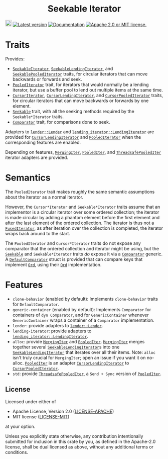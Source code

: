 <div align="center" class="rustdoc-hidden">
<h1> Seekable Iterator </h1>
</div>

[<img alt="github" src="https://img.shields.io/badge/github-seekable--iterator-08f?logo=github" height="20">](https://github.com/robofinch/seekable-iterator/)
[![Latest version](https://img.shields.io/crates/v/seekable-iterator.svg)](https://crates.io/crates/seekable-iterator)
[![Documentation](https://img.shields.io/docsrs/seekable-iterator)](https://docs.rs/seekable-iterator/0)
[![Apache 2.0 or MIT license.](https://img.shields.io/badge/license-Apache--2.0_OR_MIT-blue.svg)](#license)

# Traits

Provides:
  - [`SeekableIterator`], [`SeekableLendingIterator`], and [`SeekablePooledIterator`] traits, for
    circular iterators that can move backwards or forwards and seek.
  - [`PooledIterator`] trait, for iterators that would normally be a lending iterator, but use a
    buffer pool to lend out multiple items at the same time.
  - [`CursorIterator`], [`CursorLendingIterator`], and [`CursorPooledIterator`] traits, for
    circular iterators that can move backwards or forwards by one element.
  - [`Seekable`] trait, with all the seeking methods required by the `Seekable*Iterator` traits.
  - [`Comparator`] trait, for comparisons done to seek.

Adapters to [`lender::Lender`] and [`lending_iterator::LendingIterator`] are provided for
[`CursorLendingIterator`] and [`PooledIterator`] when the corresponding features are enabled.

Depending on features, [`MergingIter`], [`PooledIter`], and [`ThreadsafePooledIter`] iterator
adapters are provided.

# Semantics

The `PooledIterator` trait makes roughly the same semantic assumptions about the iterator as
a normal iterator.

However, the `Cursor*Iterator` and `Seekable*Iterator` traits assume that an implementor is a
circular iterator over some ordered collection; the iterator is made circular by adding a phantom
element before the first element and after the last element of the ordered collection. The iterator
is thus not a [`FusedIterator`], as after iteration over the collection is completed, the iterator
wraps back around to the start.

The `PooledIterator` and `Cursor*Iterator` traits do not expose any comparator that the ordered
collection and iterator might be using, but the [`Seekable`] and `Seekable*Iterator` traits _do_
expose it via a [`Comparator`] generic. A [`DefaultComparator`] struct is provided that can compare
keys that implement [`Ord`], using their [`Ord`] implementation.

# Features

- `clone-behavior` (enabled by default): Implements `clone-behavior` traits for `DefaultComparator`.
- `generic-container` (enabled by default): Implements `Comparator` for containers of
  `dyn Comparator`, and for `GenericContainer` whenever `GenericContainer` wraps a container of a
  `Comparator` implementation.
- `lender`: provide adapters to [`lender::Lender`].
- `lending-iterator`: provide adapters to [`lending_iterator::LendingIterator`].
- `alloc`: provide [`MergingIter`] and [`PooledIter`]. [`MergingIter`] merges together several
  [`SeekableLendingIterator`]s into one [`SeekableLendingIterator`] that iterates over all their
  items. Note: `alloc` isn't truly crucial for `MergingIter`; open an issue if you want it on
  no-alloc. [`PooledIter`] is an adapter [`CursorLendingIterator`] to [`CursorPooledIterator`].
- `std`: provide [`ThreadsafePooledIter`], a `Send + Sync` version of [`PooledIter`].

## License

Licensed under either of

* Apache License, Version 2.0 ([LICENSE-APACHE][])
* MIT license ([LICENSE-MIT][])

at your option.

Unless you explicitly state otherwise, any contribution intentionally submitted for inclusion in
this crate by you, as defined in the Apache-2.0 license, shall be dual licensed as above, without
any additional terms or conditions.

[LICENSE-APACHE]: LICENSE-APACHE
[LICENSE-MIT]: LICENSE-MIT

[`PooledIterator`]: https://docs.rs/seekable-iterator/0/seekable_iterator/trait.PooledIterator.html

[`SeekableIterator`]: https://docs.rs/seekable-iterator/0/seekable_iterator/trait.SeekableIterator.html
[`SeekableLendingIterator`]: https://docs.rs/seekable-iterator/0/seekable_iterator/trait.SeekableLendingIterator.html
[`SeekablePooledIterator`]: https://docs.rs/seekable-iterator/0/seekable_iterator/trait.SeekablePooledIterator.html

[`CursorIterator`]: https://docs.rs/seekable-iterator/0/seekable_iterator/trait.CursorIterator.html
[`CursorLendingIterator`]: https://docs.rs/seekable-iterator/0/seekable_iterator/trait.CursorLendingIterator.html
[`CursorPooledIterator`]: https://docs.rs/seekable-iterator/0/seekable_iterator/trait.CursorPooledIterator.html

[`Seekable`]: https://docs.rs/seekable-iterator/0/seekable_iterator/trait.Seekable.html
[`Comparator`]: https://docs.rs/seekable-iterator/0/seekable_iterator/trait.Comparator.html
[`DefaultComparator`]: https://docs.rs/seekable-iterator/0/seekable_iterator/struct.DefaultComparator.html

[`MergingIter`]: https://docs.rs/seekable-iterator/0/seekable_iterator/struct.MergingIter.html
[`PooledIter`]: https://docs.rs/seekable-iterator/0/seekable_iterator/struct.PooledIter.html
[`ThreadsafePooledIter`]: https://docs.rs/seekable-iterator/0/seekable_iterator/struct.ThreadsafePooledIter.html

[`Ord`]: https://doc.rust-lang.org/std/cmp/trait.Ord.html
[`FusedIterator`]: https://doc.rust-lang.org/std/iter/trait.FusedIterator.html
[`lender::Lender`]: https://docs.rs/lender/0.3.2/lender/trait.Lender.html
[`lending_iterator::LendingIterator`]: https://docs.rs/lending-iterator/0.1.7/lending_iterator/trait.LendingIterator.html
